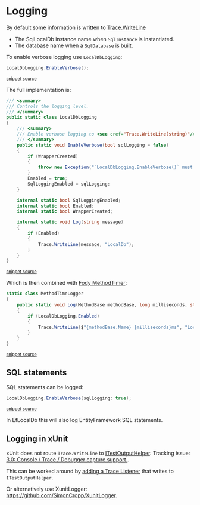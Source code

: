 <!--
GENERATED FILE - DO NOT EDIT
This file was generated by [MarkdownSnippets](https://github.com/SimonCropp/MarkdownSnippets).
Source File: /pages/mdsource/logging.source.md
To change this file edit the source file and then run MarkdownSnippets.
-->
# Logging

By default some information is written to [Trace.WriteLine](https://docs.microsoft.com/en-us/dotnet/api/system.diagnostics.trace.writeline#System_Diagnostics_Trace_WriteLine_System_String_System_String_)

 * The SqlLocalDb instance name when `SqlInstance` is instantiated.
 * The database name when a `SqlDatabase` is built.

To enable verbose logging use `LocalDbLogging`:

<!-- snippet: LocalDbLoggingUsage -->
```cs
LocalDbLogging.EnableVerbose();
```
<sup>[snippet source](/src/LocalDb.Tests/Snippets/LocalDbLoggingUsage.cs#L5-L7)</sup>
<!-- endsnippet -->

The full implementation is:

<!-- snippet: LocalDbLogging -->
```cs
/// <summary>
/// Controls the logging level.
/// </summary>
public static class LocalDbLogging
{
    /// <summary>
    /// Enable verbose logging to <see cref="Trace.WriteLine(string)"/>
    /// </summary>
    public static void EnableVerbose(bool sqlLogging = false)
    {
        if (WrapperCreated)
        {
            throw new Exception("`LocalDbLogging.EnableVerbose()` must be called prior to any `SqlInstance` being created.");
        }
        Enabled = true;
        SqlLoggingEnabled = sqlLogging;
    }

    internal static bool SqlLoggingEnabled;
    internal static bool Enabled;
    internal static bool WrapperCreated;

    internal static void Log(string message)
    {
        if (Enabled)
        {
            Trace.WriteLine(message, "LocalDb");
        }
    }
}
```
<sup>[snippet source](/src/LocalDb/LocalDbLogging.cs#L4-L35)</sup>
<!-- endsnippet -->

Which is then combined with [Fody MethodTimer](https://github.com/Fody/MethodTimer):

<!-- snippet: MethodTimeLogger -->
```cs
static class MethodTimeLogger
{
    public static void Log(MethodBase methodBase, long milliseconds, string message)
    {
        if (LocalDbLogging.Enabled)
        {
            Trace.WriteLine($"{methodBase.Name} {milliseconds}ms", "LocalDb");
        }
    }
}
```
<sup>[snippet source](/src/LocalDb/MethodTimeLogger.cs#L4-L15)</sup>
<!-- endsnippet -->


## SQL statements

SQL statements can be logged:

<!-- snippet: LocalDbLoggingUsageSqlLogging -->
```cs
LocalDbLogging.EnableVerbose(sqlLogging: true);
```
<sup>[snippet source](/src/LocalDb.Tests/Snippets/LocalDbLoggingUsage.cs#L8-L10)</sup>
<!-- endsnippet -->

In EfLocalDb this will also log EntityFramework SQL statements.


## Logging in xUnit

xUnit does not route `Trace.WriteLine` to [ITestOutputHelper](https://xunit.net/docs/capturing-output). Tracking issue: [3.0: Console / Trace / Debugger capture support ](https://github.com/xunit/xunit/issues/1730).

This can be worked around by [adding a Trace Listener](https://docs.microsoft.com/en-us/dotnet/api/system.diagnostics.trace.listeners) that writes to `ITestOutputHelper`. 

Or alternatively use XunitLogger: https://github.com/SimonCropp/XunitLogger.
